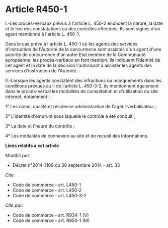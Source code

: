 # Article R450-1

I.-Les procès-verbaux prévus à l'article L. 450-2 énoncent la nature, la date et le lieu des constatations ou des contrôles
effectués. Ils sont signés d'un agent mentionné à l'article L. 450-1. 

Dans le cas prévu à l'article L. 450-1 où les agents des services d'instruction de l'Autorité de la concurrence sont assistés
d'un agent d'une autorité de concurrence d'un autre Etat membre de la Communauté européenne, les procès-verbaux en font
mention. Ils indiquent l'identité de cet agent et la date de la décision l'autorisant à assister les agents des services
d'instruction de l'Autorité. 

II.-Lorsque les agents constatent des infractions ou manquements dans les conditions prévues au II de l'article L. 450-3-2,
ils mentionnent également dans le procès-verbal les modalités de consultation et d'utilisation du site internet, notamment : 

1° Les noms, qualité et résidence administrative de l'agent verbalisateur ; 

2° L'identité d'emprunt sous laquelle le contrôle a été conduit ; 

3° La date et l'heure du contrôle ; 

4° Les modalités de connexion au site et de recueil des informations.

**Liens relatifs à cet article**

_Modifié par_:

  - Décret n°2014-1109 du 30 septembre 2014 - art. 33

_Cite_:

  - Code de commerce - art. L450-1
  - Code de commerce - art. L450-2
  - Code de commerce - art. L450-3-2

_Cité par_:

  - Code de commerce - art. R934-1 (V)
  - Code de commerce - art. R950-1 (M)
